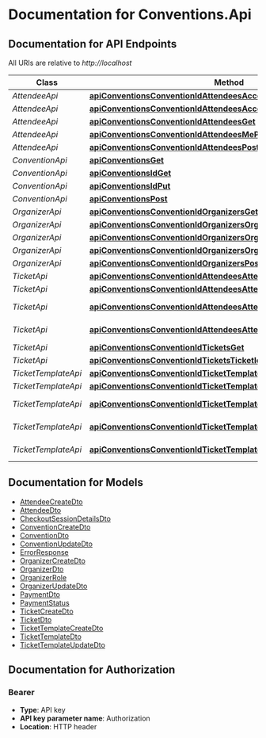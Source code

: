 # Documentation for Conventions.Api

<a name="documentation-for-api-endpoints"></a>
## Documentation for API Endpoints

All URIs are relative to *http://localhost*

| Class | Method | HTTP request | Description |
|------------ | ------------- | ------------- | -------------|
| *AttendeeApi* | [**apiConventionsConventionIdAttendeesAccountIdDelete**](Apis/AttendeeApi.md#apiconventionsconventionidattendeesaccountiddelete) | **DELETE** /api/conventions/{conventionId}/attendees/{accountId} |  |
*AttendeeApi* | [**apiConventionsConventionIdAttendeesAccountIdGet**](Apis/AttendeeApi.md#apiconventionsconventionidattendeesaccountidget) | **GET** /api/conventions/{conventionId}/attendees/{accountId} |  |
*AttendeeApi* | [**apiConventionsConventionIdAttendeesGet**](Apis/AttendeeApi.md#apiconventionsconventionidattendeesget) | **GET** /api/conventions/{conventionId}/attendees |  |
*AttendeeApi* | [**apiConventionsConventionIdAttendeesMePost**](Apis/AttendeeApi.md#apiconventionsconventionidattendeesmepost) | **POST** /api/conventions/{conventionId}/attendees/me |  |
*AttendeeApi* | [**apiConventionsConventionIdAttendeesPost**](Apis/AttendeeApi.md#apiconventionsconventionidattendeespost) | **POST** /api/conventions/{conventionId}/attendees |  |
| *ConventionApi* | [**apiConventionsGet**](Apis/ConventionApi.md#apiconventionsget) | **GET** /api/conventions |  |
*ConventionApi* | [**apiConventionsIdGet**](Apis/ConventionApi.md#apiconventionsidget) | **GET** /api/conventions/{id} |  |
*ConventionApi* | [**apiConventionsIdPut**](Apis/ConventionApi.md#apiconventionsidput) | **PUT** /api/conventions/{id} |  |
*ConventionApi* | [**apiConventionsPost**](Apis/ConventionApi.md#apiconventionspost) | **POST** /api/conventions |  |
| *OrganizerApi* | [**apiConventionsConventionIdOrganizersGet**](Apis/OrganizerApi.md#apiconventionsconventionidorganizersget) | **GET** /api/conventions/{conventionId}/organizers |  |
*OrganizerApi* | [**apiConventionsConventionIdOrganizersOrganizerIdDelete**](Apis/OrganizerApi.md#apiconventionsconventionidorganizersorganizeriddelete) | **DELETE** /api/conventions/{conventionId}/organizers/{organizerId} |  |
*OrganizerApi* | [**apiConventionsConventionIdOrganizersOrganizerIdGet**](Apis/OrganizerApi.md#apiconventionsconventionidorganizersorganizeridget) | **GET** /api/conventions/{conventionId}/organizers/{organizerId} |  |
*OrganizerApi* | [**apiConventionsConventionIdOrganizersOrganizerIdPut**](Apis/OrganizerApi.md#apiconventionsconventionidorganizersorganizeridput) | **PUT** /api/conventions/{conventionId}/organizers/{organizerId} |  |
*OrganizerApi* | [**apiConventionsConventionIdOrganizersPost**](Apis/OrganizerApi.md#apiconventionsconventionidorganizerspost) | **POST** /api/conventions/{conventionId}/organizers |  |
| *TicketApi* | [**apiConventionsConventionIdAttendeesAttendeeIdTicketsGet**](Apis/TicketApi.md#apiconventionsconventionidattendeesattendeeidticketsget) | **GET** /api/conventions/{conventionId}/attendees/{attendeeId}/tickets |  |
*TicketApi* | [**apiConventionsConventionIdAttendeesAttendeeIdTicketsPost**](Apis/TicketApi.md#apiconventionsconventionidattendeesattendeeidticketspost) | **POST** /api/conventions/{conventionId}/attendees/{attendeeId}/tickets |  |
*TicketApi* | [**apiConventionsConventionIdAttendeesAttendeeIdTicketsTicketIdDelete**](Apis/TicketApi.md#apiconventionsconventionidattendeesattendeeidticketsticketiddelete) | **DELETE** /api/conventions/{conventionId}/attendees/{attendeeId}/tickets/{ticketId} |  |
*TicketApi* | [**apiConventionsConventionIdAttendeesAttendeeIdTicketsTicketIdPut**](Apis/TicketApi.md#apiconventionsconventionidattendeesattendeeidticketsticketidput) | **PUT** /api/conventions/{conventionId}/attendees/{attendeeId}/tickets/{ticketId} |  |
*TicketApi* | [**apiConventionsConventionIdTicketsGet**](Apis/TicketApi.md#apiconventionsconventionidticketsget) | **GET** /api/conventions/{conventionId}/tickets |  |
*TicketApi* | [**apiConventionsConventionIdTicketsTicketIdGet**](Apis/TicketApi.md#apiconventionsconventionidticketsticketidget) | **GET** /api/conventions/{conventionId}/tickets/{ticketId} |  |
| *TicketTemplateApi* | [**apiConventionsConventionIdTicketTemplatesGet**](Apis/TicketTemplateApi.md#apiconventionsconventionidtickettemplatesget) | **GET** /api/conventions/{conventionId}/ticket-templates |  |
*TicketTemplateApi* | [**apiConventionsConventionIdTicketTemplatesPost**](Apis/TicketTemplateApi.md#apiconventionsconventionidtickettemplatespost) | **POST** /api/conventions/{conventionId}/ticket-templates |  |
*TicketTemplateApi* | [**apiConventionsConventionIdTicketTemplatesTicketTemplateIdDelete**](Apis/TicketTemplateApi.md#apiconventionsconventionidtickettemplatestickettemplateiddelete) | **DELETE** /api/conventions/{conventionId}/ticket-templates/{ticketTemplateId} |  |
*TicketTemplateApi* | [**apiConventionsConventionIdTicketTemplatesTicketTemplateIdGet**](Apis/TicketTemplateApi.md#apiconventionsconventionidtickettemplatestickettemplateidget) | **GET** /api/conventions/{conventionId}/ticket-templates/{ticketTemplateId} |  |
*TicketTemplateApi* | [**apiConventionsConventionIdTicketTemplatesTicketTemplateIdPut**](Apis/TicketTemplateApi.md#apiconventionsconventionidtickettemplatestickettemplateidput) | **PUT** /api/conventions/{conventionId}/ticket-templates/{ticketTemplateId} |  |


<a name="documentation-for-models"></a>
## Documentation for Models

 - [AttendeeCreateDto](./Models/AttendeeCreateDto.md)
 - [AttendeeDto](./Models/AttendeeDto.md)
 - [CheckoutSessionDetailsDto](./Models/CheckoutSessionDetailsDto.md)
 - [ConventionCreateDto](./Models/ConventionCreateDto.md)
 - [ConventionDto](./Models/ConventionDto.md)
 - [ConventionUpdateDto](./Models/ConventionUpdateDto.md)
 - [ErrorResponse](./Models/ErrorResponse.md)
 - [OrganizerCreateDto](./Models/OrganizerCreateDto.md)
 - [OrganizerDto](./Models/OrganizerDto.md)
 - [OrganizerRole](./Models/OrganizerRole.md)
 - [OrganizerUpdateDto](./Models/OrganizerUpdateDto.md)
 - [PaymentDto](./Models/PaymentDto.md)
 - [PaymentStatus](./Models/PaymentStatus.md)
 - [TicketCreateDto](./Models/TicketCreateDto.md)
 - [TicketDto](./Models/TicketDto.md)
 - [TicketTemplateCreateDto](./Models/TicketTemplateCreateDto.md)
 - [TicketTemplateDto](./Models/TicketTemplateDto.md)
 - [TicketTemplateUpdateDto](./Models/TicketTemplateUpdateDto.md)


<a name="documentation-for-authorization"></a>
## Documentation for Authorization

<a name="Bearer"></a>
### Bearer

- **Type**: API key
- **API key parameter name**: Authorization
- **Location**: HTTP header

